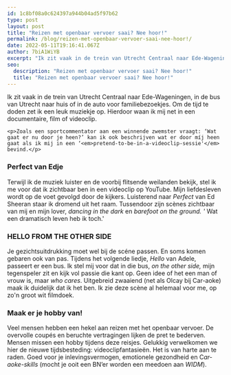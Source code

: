 ```yaml
---
id: 1c8bf08a0c624397a944b04ad5f97b62
type: post
layout: post
title: "Reizen met openbaar vervoer saai? Nee hoor!"
permalink: /blog/reizen-met-openbaar-vervoer-saai-nee-hoor!/
date: 2022-05-11T19:16:41.067Z
author: 7biA1WiYB
excerpt: "Ik zit vaak in de trein van Utrecht Centraal naar Ede-Wageningen, in de bus van Utrecht naar huis of in de auto voor familiebezoekjes. Om de tijd te doden zet ik een leuk muziekje op. Hierdoor waan ik mij net in een documentaire, film of videoclip.   "
seo:
  description: "Reizen met openbaar vervoer saai? Nee hoor!"
  title: "Reizen met openbaar vervoer saai? Nee hoor!"
---
```

Ik zit vaak in de trein van Utrecht Centraal naar Ede-Wageningen, in de bus van Utrecht naar huis of in de auto voor familiebezoekjes. Om de tijd te doden zet ik een leuk muziekje op. Hierdoor waan ik mij net in een documentaire, film of videoclip.   

    <p>Zoals een sportcommentator aan een winnende zwemster vraagt: ‘Wat gaat er nu door je heen?’ kan ik ook beschrijven wat er door míj heen gaat als ik mij in een ‘<em>pretend-to-be-in-a-videoclip-sessie'</em> bevind.</p>
<h3><strong>Perfect van Edje</strong></h3>
<p>Terwijl ik de muziek luister en de voorbij flitsende weilanden bekijk, stel ik me voor dat ik zichtbaar ben in een videoclip op YouTube. Mijn liefdesleven wordt op de voet gevolgd door de kijkers. Luisterend naar <em>Perfect </em>van Ed Sheeran staar ik dromend uit het raam. Tussendoor zijn scènes zichtbaar van mij en mijn lover, <em>dancing in the dark </em>en<em> barefoot on the ground. ' </em>Wat een dramatisch leven heb ik toch.'</p>
<h3><strong>HELLO FROM THE OTHER SIDE</strong></h3>
<p>Je gezichtsuitdrukking moet wel bij de scéne passen. En soms komen gebaren ook van pas. Tijdens het volgende liedje, <i>Hello </i>van Adele, passeert er een bus. Ik stel mij voor dat in die bus, <i>on the other side,</i> mijn tegenspeler zit en kijk vol passie die kant op. Geen idee of het een man of vrouw is, maar <em>who cares</em>. Uitgebreid zwaaiend (net als Olcay bij Car-aoke) maak ik duidelijk dat ik het ben. Ik zie deze scène al helemaal voor me, op zo'n groot wit filmdoek.  </p>
<h3><strong>Maak er je hobby van!</strong></h3>
<p>Veel mensen hebben een hekel aan reizen met het openbaar vervoer. De overvolle coupés en beruchte vertragingen lijken de pret te bederven. Mensen missen een hobby tijdens deze reisjes. Gelukkig verwelkomen we hier de nieuwe tijdsbesteding: videoclipfantasieën. Het is van harte aan te raden. Goed voor je inlevingsvermogen, emotionele gezondheid en C<em>ar-aoke-skills</em> (mocht je ooit een BN’er worden een meedoen aan <em>WIDM</em>). </p>  
